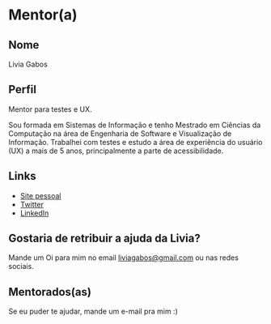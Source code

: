 # Mentor(a)

## Nome

Livia Gabos

## Perfil

Mentor para testes e UX.

Sou formada em Sistemas de Informação e tenho Mestrado em Ciências da Computação na área de Engenharia de Software e Visualização de Informação. Trabalhei com testes e estudo a área de experiência do usuário (UX) a mais de 5 anos, principalmente a parte de acessibilidade.

## Links

* [Site pessoal](www.liviagabos.com)
* [Twitter](https://twitter.com/liviagabos)
* [LinkedIn](https://www.linkedin.com/in/liviagabos/)

## Gostaria de retribuir a ajuda da Livia?

Mande um Oi para mim no email [liviagabos@gmail.com](mailto:liviagabos@gmail.com) ou nas redes sociais.

## Mentorados(as)

Se eu puder te ajudar, mande um e-mail pra mim :)
